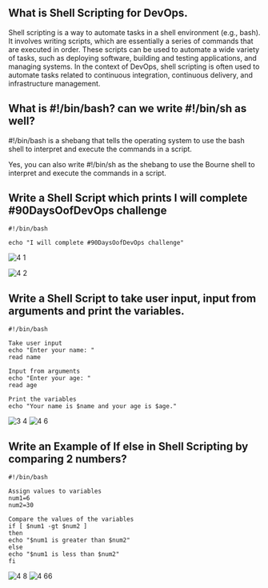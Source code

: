 
## What is Shell Scripting for DevOps.
 
 Shell scripting is a way to automate tasks in a shell environment (e.g., bash). It involves writing scripts, which are essentially a series of commands that are executed in order. These scripts can be used to automate a wide variety of tasks, such as deploying software, building and testing applications, and managing systems. In the context of DevOps, shell scripting is often used to automate tasks related to continuous integration, continuous delivery, and infrastructure management.
 
 
 ## What is #!/bin/bash? can we write #!/bin/sh as well?
 
 #!/bin/bash is a shebang that tells the operating system to use the bash shell to interpret and execute the commands in a script.

Yes, you can also write #!/bin/sh as the shebang to use the Bourne shell to interpret and execute the commands in a script.



## Write a Shell Script which prints I will complete #90DaysOofDevOps challenge

```plaintext
#!/bin/bash

echo "I will complete #90DaysOofDevOps challenge"
```

![4 1](https://user-images.githubusercontent.com/76457594/210493628-508b9912-76cf-4023-96fa-325f9fd2474d.png)

![4 2](https://user-images.githubusercontent.com/76457594/210493627-6a43f061-cf4d-4b37-a510-3ab7beddf2a0.png)


## Write a Shell Script to take user input, input from arguments and print the variables.
```plaintext
#!/bin/bash

Take user input
echo "Enter your name: "
read name

Input from arguments
echo "Enter your age: "
read age

Print the variables
echo "Your name is $name and your age is $age."
```

![3 4](https://user-images.githubusercontent.com/76457594/210495815-ff44b01a-d5aa-4fc5-92e7-e56444404265.png)
![4 6](https://user-images.githubusercontent.com/76457594/210495429-5a6ae140-1c19-4d97-8dd5-742fe21a56d8.png)




## Write an Example of If else in Shell Scripting by comparing 2 numbers?

```plaintext
#!/bin/bash

Assign values to variables
num1=6
num2=30

Compare the values of the variables
if [ $num1 -gt $num2 ]
then
echo "$num1 is greater than $num2"
else
echo "$num1 is less than $num2"
fi
```

![4 8](https://user-images.githubusercontent.com/76457594/210496930-a47dad47-e19d-4a72-82ac-84f0c52d0eaf.png)
![4 66](https://user-images.githubusercontent.com/76457594/210496887-c586ea38-efe7-4491-a7fd-26555b166784.png)





